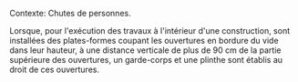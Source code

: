 Contexte: Chutes de personnes.

Lorsque, pour l'exécution des travaux à l'intérieur d'une construction, sont installées des plates-formes coupant les ouvertures en bordure du vide dans leur hauteur, à une distance verticale de plus de 90 cm de la partie supérieure des ouvertures, un garde-corps et une plinthe sont établis au droit de ces ouvertures.